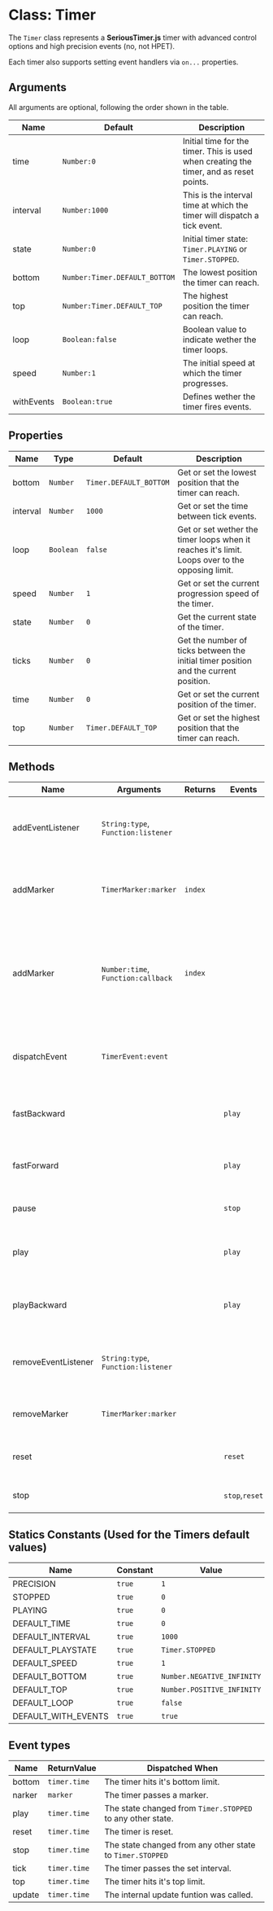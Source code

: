 # Class: Timer
The `Timer` class represents a **SeriousTimer.js** timer with advanced control options and high precision events (no, not HPET).

Each timer also supports setting event handlers via `on...` properties.

## Arguments
All arguments are optional, following the order shown in the table.

Name       | Default                       | Description
-----------|-------------------------------|------------------------
time       | `Number:0`                    | Initial time for the timer. This is used when creating the timer, and as reset points.
interval   | `Number:1000`                 | This is the interval time at which the timer will dispatch a tick event.
state      | `Number:0`                    | Initial timer state: `Timer.PLAYING` or `Timer.STOPPED`.
bottom     | `Number:Timer.DEFAULT_BOTTOM` | The lowest position the timer can reach.
top        | `Number:Timer.DEFAULT_TOP`    | The highest position the timer can reach.
loop       | `Boolean:false`               | Boolean value to indicate wether the timer loops.
speed      | `Number:1`                    | The initial speed at which the timer progresses.
withEvents | `Boolean:true`                | Defines wether the timer fires events. 

## Properties
Name     | Type      | Default                 | Description
---------|-----------|-------------------------|--------------------------
bottom   | `Number`  | `Timer.DEFAULT_BOTTOM`  | Get or set the lowest position that the timer can reach.
interval | `Number`  | `1000`                  | Get or set the time between tick events.
loop     | `Boolean` | `false`                 | Get or set wether the timer loops when it reaches it's limit. Loops over to the opposing limit.
speed    | `Number`  | `1`                     | Get or set the current progression speed of the timer.
state    | `Number`  | `0`                     | Get the current state of the timer.
ticks    | `Number`  | `0`                     | Get the number of ticks between the initial timer position and the current position.
time     | `Number`  | `0`                     | Get or set the current position of the timer.
top      | `Number`  | `Timer.DEFAULT_TOP`     | Get or set the highest position that the timer can reach.

## Methods
Name                | Arguments                          | Returns | Events         | Description
--------------------|------------------------------------|---------|----------------|--------------------------
addEventListener    | `String:type`, `Function:listener` |         |                | Adds `Function:listener` to the list of listeners for events of type `String:type`.
addMarker           | `TimerMarker:marker`               | `index` |                | places `TimerMarker:marker` on the marker list, and returns the index at which it's placed.
addMarker           | `Number:time`, `Function:callback` | `index` |                | Creates a new `TimerMarker` on the marker list, and returns the index at which it's placed. Callback is stored within the marker and is called before the marker event dispatches.
dispatchEvent       | `TimerEvent:event`                 |         |                | Dispatches `TimerEvent:event` on the timer, raising all event listeners for `String:event.type`.
fastBackward        |                                    |         | `play`         | Sets `timer.speed` to `-2 * initialSpeed` and starts the timer at it's current position.
fastForward         |                                    |         | `play`         | Sets `timer.speed` to `2 * initialSpeed` and starts the timer at it's current position.
pause               |                                    |         | `stop`         | Stops the timer, but does not reset it.
play                |                                    |         | `play`         | Sets `timer.speed` to `initialSpeed` and starts the timer at it's current position.
playBackward        |                                    |         | `play`         | Sets `timer.speed` to `-1 * initialSpeed` and starts the timer at it's current position.
removeEventListener | `String:type`, `Function:listener` |         |                | Removes `Function:listener` to the list of listeners for events of type `String:type`.
removeMarker        | `TimerMarker:marker`               |         |                | Removes `TimerMarker:marker` from the list of markers.
reset               |                                    |         | `reset`        | Resets the timer to it's initial position. Does not change the state.
stop                |                                    |         | `stop`,`reset` | Stops the timer and resets it to it's initial position.

## Statics Constants (Used for the Timers default values)
Name                | Constant | Value
--------------------|----------|-----------------
PRECISION           | `true`   | `1`
STOPPED             | `true`   | `0`
PLAYING             | `true`   | `0`
DEFAULT_TIME        | `true`   | `0`
DEFAULT_INTERVAL    | `true`   | `1000`
DEFAULT_PLAYSTATE   | `true`   | `Timer.STOPPED`
DEFAULT_SPEED       | `true`   | `1`
DEFAULT_BOTTOM      | `true`   | `Number.NEGATIVE_INFINITY`
DEFAULT_TOP         | `true`   | `Number.POSITIVE_INFINITY`
DEFAULT_LOOP        | `true`   | `false`
DEFAULT_WITH_EVENTS | `true`   | `true`

## Event types
Name      | ReturnValue  | Dispatched When
----------|--------------|-----------------
bottom    | `timer.time` | The timer hits it's bottom limit.
narker    | `marker`     | The timer passes a marker.
play      | `timer.time` | The state changed from `Timer.STOPPED` to any other state.
reset     | `timer.time` | The timer is reset.
stop      | `timer.time` | The state changed from any other state to `Timer.STOPPED`
tick      | `timer.time` | The timer passes the set interval.
top       | `timer.time` | The timer hits it's top limit.
update    | `timer.time` | The internal update funtion was called.







